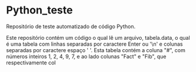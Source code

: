 # Python_teste
Repositório de teste automatizado de código Python.

Este repositório contém um código o qual lê um arquivo, tabela.data, o qual é uma tabela com linhas separadas por caractere Enter ou '\n' e colunas separadas por caractere espaço ' '. Esta tabela contém a coluna "#", com números inteiros 1, 2, 4, 9, 7, e ao lado colunas "Fact" e "Fib", que respectivamente col
